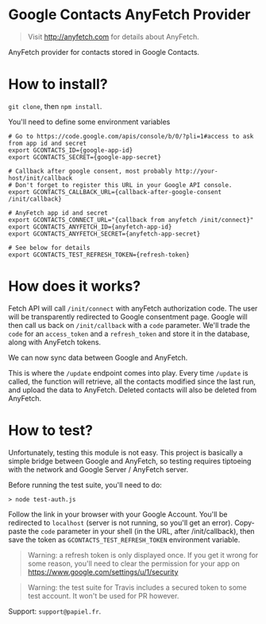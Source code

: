 # Google Contacts AnyFetch Provider
> Visit http://anyfetch.com for details about AnyFetch.

AnyFetch provider for contacts stored in Google Contacts.

# How to install?
`git clone`, then `npm install`.

You'll need to define some environment variables

```shell
# Go to https://code.google.com/apis/console/b/0/?pli=1#access to ask from app id and secret
export GCONTACTS_ID={google-app-id}
export GCONTACTS_SECRET={google-app-secret}

# Callback after google consent, most probably http://your-host/init/callback
# Don't forget to register this URL in your Google API console.
export GCONTACTS_CALLBACK_URL={callback-after-google-consent /init/callback}

# AnyFetch app id and secret
export GCONTACTS_CONNECT_URL="{callback from anyfetch /init/connect}"
export GCONTACTS_ANYFETCH_ID={anyfetch-app-id}
export GCONTACTS_ANYFETCH_SECRET={anyfetch-app-secret}

# See below for details
export GCONTACTS_TEST_REFRESH_TOKEN={refresh-token}
```

# How does it works?
Fetch API will call `/init/connect` with anyFetch authorization code. The user will be transparently redirected to Google consentment page.
Google will then call us back on `/init/callback` with a `code` parameter. We'll trade the `code` for an `access_token` and a `refresh_token` and store it in the database, along with AnyFetch tokens.

We can now sync data between Google and AnyFetch.

This is where the `/update` endpoint comes into play.
Every time `/update` is called, the function will retrieve, all the contacts modified since the last run, and upload the data to AnyFetch.
Deleted contacts will also be deleted from AnyFetch.

# How to test?
Unfortunately, testing this module is not easy.
This project is basically a simple bridge between Google and AnyFetch, so testing requires tiptoeing with the network and Google Server / AnyFetch server.

Before running the test suite, you'll need to do:

```
> node test-auth.js
```

Follow the link in your browser with your Google Account. You'll be redirected to `localhost` (server is not running, so you'll get an error). Copy-paste the `code` parameter in your shell (in the URL, after /init/callback), then save the token as `GCONTACTS_TEST_REFRESH_TOKEN` environment variable.

> Warning: a refresh token is only displayed once. If you get it wrong for some reason, you'll need to clear the permission for your app on https://www.google.com/settings/u/1/security

> Warning: the test suite for Travis includes a secured token to some test account. It won't be used for PR however.

Support: `support@papiel.fr`.
